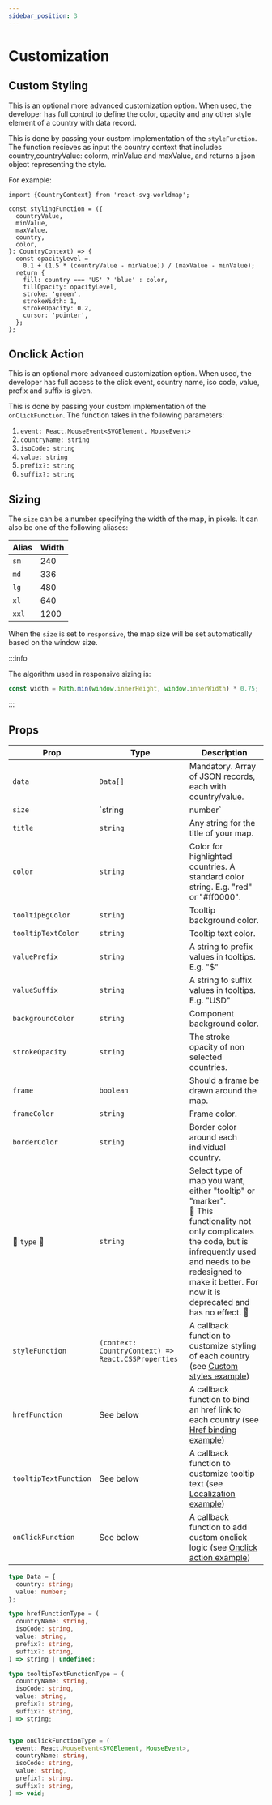 ```yaml
---
sidebar_position: 3
---
```


# Customization

## Custom Styling

This is an optional more advanced customization option. When used, the developer has full control to define the color, opacity and any other style element of a country with data record.

This is done by passing your custom implementation of the `styleFunction`. The function recieves as input the country context that includes country,countryValue: colorm, minValue and maxValue, and returns a json object representing the style.

For example:

```tsx
import {CountryContext} from 'react-svg-worldmap';

const stylingFunction = ({
  countryValue,
  minValue,
  maxValue,
  country,
  color,
}: CountryContext) => {
  const opacityLevel =
    0.1 + (1.5 * (countryValue - minValue)) / (maxValue - minValue);
  return {
    fill: country === 'US' ? 'blue' : color,
    fillOpacity: opacityLevel,
    stroke: 'green',
    strokeWidth: 1,
    strokeOpacity: 0.2,
    cursor: 'pointer',
  };
};
```

## Onclick Action

This is an optional more advanced customization option. When used, the developer has full access to the click event, country name, iso code, value, prefix and suffix is given.

This is done by passing your custom implementation of the `onClickFunction`. The function takes in the following parameters:

1. `event: React.MouseEvent<SVGElement, MouseEvent>`
2. `countryName: string`
3. `isoCode: string`
4. `value: string`
5. `prefix?: string`
6. `suffix?: string`

## Sizing

The `size` can be a number specifying the width of the map, in pixels. It can also be one of the following aliases:

| Alias | Width |
|---|---|
| `sm` | 240 |
| `md` | 336 |
| `lg` | 480 |
| `xl` | 640 |
| `xxl` | 1200 |

When the `size` is set to `responsive`, the map size will be set automatically based on the window size.

:::info

The algorithm used in responsive sizing is:

```js
const width = Math.min(window.innerHeight, window.innerWidth) * 0.75;
```

:::

## Props

<small>

| Prop | Type | Description |
| --- | --- | --- |
| `data` | `Data[]` | Mandatory. Array of JSON records, each with country/value. |
| `size` | `string | number` | The size of your map. See [Sizing](#sizing) for details. |
| `title` | `string` | Any string for the title of your map. |
| `color` | `string` | Color for highlighted countries. A standard color string. E.g. "red" or "#ff0000". |
| `tooltipBgColor` | `string` | Tooltip background color. |
| `tooltipTextColor` | `string` | Tooltip text color. |
| `valuePrefix` | `string` | A string to prefix values in tooltips. E.g. "$" |
| `valueSuffix` | `string` | A string to suffix values in tooltips. E.g. "USD" |
| `backgroundColor` | `string` | Component background color. |
| `strokeOpacity` | `string` | The stroke opacity of non selected countries. |
| `frame` | `boolean` | Should a frame be drawn around the map. |
| `frameColor` | `string` | Frame color. |
| `borderColor` | `string` | Border color around each individual country. |
| :construction: `type` :construction: | `string` | Select type of map you want, either "tooltip" or "marker". <br />:memo: This functionality not only complicates the code, but is infrequently used and needs to be redesigned to make it better. For now it is deprecated and has no effect. :memo: |
| `styleFunction` | `(context: CountryContext) => React.CSSProperties` | A callback function to customize styling of each country (see [Custom styles example](/examples/custom-style)) |
| `hrefFunction` | See below | A callback function to bind an href link to each country (see [Href binding example](/examples/links)) |
| `tooltipTextFunction` | See below | A callback function to customize tooltip text (see [Localization example]((/examples/localization))) |
| `onClickFunction` | See below | A callback function to add custom onclick logic (see [Onclick action example]((/examples/onclick))) |

</small>

```ts
type Data = {
  country: string;
  value: number;
};

type hrefFunctionType = (
  countryName: string,
  isoCode: string,
  value: string,
  prefix?: string,
  suffix?: string,
) => string | undefined;

type tooltipTextFunctionType = (
  countryName: string,
  isoCode: string,
  value: string,
  prefix?: string,
  suffix?: string,
) => string;


type onClickFunctionType = (
  event: React.MouseEvent<SVGElement, MouseEvent>,
  countryName: string,
  isoCode: string,
  value: string,
  prefix?: string,
  suffix?: string,
) => void;
```
